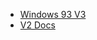 - [Windows 93 V3](https://v3.windows93.xyz)
- [V2 Docs](https://win93-community.github.io/windows93-docs)